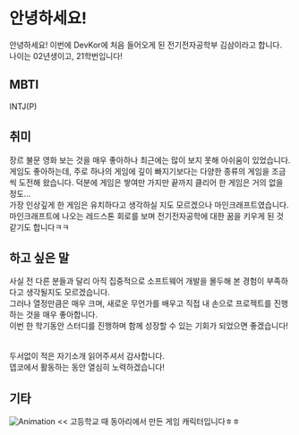 # 안녕하세요! 
안녕하세요! 이번에 DevKor에 처음 들어오게 된 전기전자공학부 김삼이라고 합니다. 
나이는 02년생이고, 21학번입니다! 

## MBTI 
INTJ(P) 

## 취미 
장르 불문 영화 보는 것을 매우 좋아하나 최근에는 많이 보지 못해 아쉬움이 있었습니다.<br/>
게임도 좋아하는데, 주로 하나의 게임에 깊이 빠지기보다는 다양한 종류의 게임을 조금씩 도전해 왔습니다. 덕분에 게임은 쌓여만 가지만 끝까지 클리어 한 게임은 거의 없을 정도...<br/>
가장 인상깊게 한 게임은 유치하다고 생각하실 지도 모르겠으나 마인크래프트였습니다. 마인크래프트에 나오는 레드스톤 회로를 보며 전기전자공학에 대한 꿈을 키우게 된 것 같기도 합니다ㅋㅋ

## 하고 싶은 말 
사실 전 다른 분들과 달리 아직 집중적으로 소프트웨어 개발을 몰두해 본 경험이 부족하다고 생각될지도 모르겠습니다.<br/>
그러나 열정만큼은 매우 크며, 새로운 무언가를 배우고 직접 내 손으로 프로젝트를 진행하는 것을 매우 좋아합니다.<br/>
이번 한 학기동안 스터디를 진행하며 함께 성장할 수 있는 기회가 되었으면 좋겠습니다!<br/>
<br/>
<br/>
두서없이 적은 자기소개 읽어주셔서 감사합니다.<br/>
뎁코에서 활동하는 동안 열심히 노력하겠습니다! 
 
## 기타 
![Animation](https://github.com/saamkim/hello_devkor/blob/master/Animation.gif) << 고등학교 때 동아리에서 만든 게임 캐릭터입니다ㅎㅎ 
